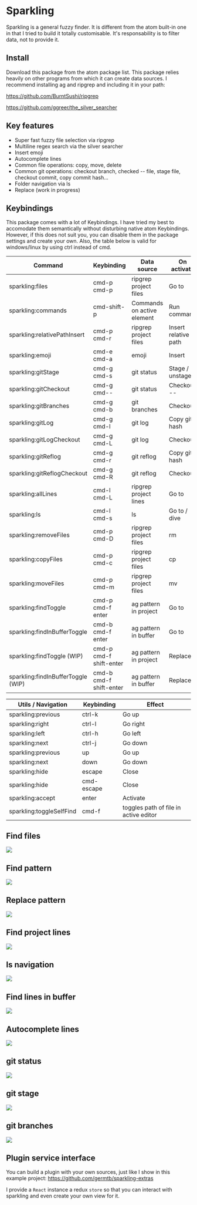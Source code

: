 # Sparkling

Sparkling is a general fuzzy finder. It is different from the atom built-in one in that I tried to build it totally customisable. It's responsability is to filter data, not to provide it.

## Install

Download this package from the atom package list. This package relies heavily on other programs from which it can create data sources. I recommend installing ag and ripgrep and including it in your path:

https://github.com/BurntSushi/ripgrep

https://github.com/ggreer/the_silver_searcher

## Key features

* Super fast fuzzy file selection via ripgrep
* Multiline regex search via the silver searcher
* Insert emoji
* Autocomplete lines
* Common file operations: copy, move, delete
* Common git operations: checkout branch, checked -- file, stage file, checkout commit, copy commit hash...
* Folder navigation via ls
* Replace (work in progress)

## Keybindings

This package comes with a lot of Keybindings. I have tried my best to accomodate them semantically without disturbing native atom Keybindings. However, if this does not suit you, you can disable them in the package settings and create your own. Also, the table below is valid for windows/linux by using ctrl instead of cmd.

| Command                            | Keybinding              | Data source                | On activate          |
| ---------------------------------- | ----------------------- | -------------------------- | -------------------- |
| sparkling:files                    | cmd-p cmd-p             | ripgrep project files      | Go to                |
| sparkling:commands                 | cmd-shift-p             | Commands on active element | Run command          |
| sparkling:relativePathInsert       | cmd-p cmd-r             | ripgrep project files      | Insert relative path |
| sparkling:emoji                    | cmd-e cmd-a             | emoji                      | Insert               |
| sparkling:gitStage                 | cmd-g cmd-s             | git status                 | Stage / unstage      |
| sparkling:gitCheckout              | cmd-g cmd--             | git status                 | Checkout --          |
| sparkling:gitBranches              | cmd-g cmd-b             | git branches               | Checkout             |
| sparkling:gitLog                   | cmd-g cmd-l             | git log                    | Copy git hash        |
| sparkling:gitLogCheckout           | cmd-g cmd-L             | git log                    | Checkout             |
| sparkling:gitReflog                | cmd-g cmd-r             | git reflog                 | Copy git hash        |
| sparkling:gitReflogCheckout        | cmd-g cmd-R             | git reflog                 | Checkout             |
| sparkling:allLines                 | cmd-l cmd-L             | ripgrep project lines      | Go to                |
| sparkling:ls                       | cmd-l cmd-s             | ls                         | Go to / dive         |
| sparkling:removeFiles              | cmd-p cmd-D             | ripgrep project files      | rm                   |
| sparkling:copyFiles                | cmd-p cmd-c             | ripgrep project files      | cp                   |
| sparkling:moveFiles                | cmd-p cmd-m             | ripgrep project files      | mv                   |
| sparkling:findToggle               | cmd-p cmd-f enter       | ag pattern in project      | Go to                |
| sparkling:findInBufferToggle       | cmd-b cmd-f enter       | ag pattern in buffer       | Go to                |
| sparkling:findToggle (WIP)         | cmd-p cmd-f shift-enter | ag pattern in project      | Replace              |
| sparkling:findInBufferToggle (WIP) | cmd-b cmd-f shift-enter | ag pattern in buffer       | Replace              |

| Utils / Navigation       | Keybinding | Effect                                |
| ------------------------ | ---------- | ------------------------------------- |
| sparkling:previous       | ctrl-k     | Go up                                 |
| sparkling:right          | ctrl-l     | Go right                              |
| sparkling:left           | ctrl-h     | Go left                               |
| sparkling:next           | ctrl-j     | Go down                               |
| sparkling:previous       | up         | Go up                                 |
| sparkling:next           | down       | Go down                               |
| sparkling:hide           | escape     | Close                                 |
| sparkling:hide           | cmd-escape | Close                                 |
| sparkling:accept         | enter      | Activate                              |
| sparkling:toggleSelfFind | cmd-f      | toggles path of file in active editor |

## Find files

![](https://raw.githubusercontent.com/germtb/gifs/master/findFiles.gif)

## Find pattern

![](https://raw.githubusercontent.com/germtb/gifs/master/find.gif)

## Replace pattern

![](https://raw.githubusercontent.com/germtb/gifs/master/replace.gif)

## Find project lines

![](https://raw.githubusercontent.com/germtb/gifs/master/findProjectLines.gif)

## ls navigation

![](https://raw.githubusercontent.com/germtb/gifs/master/ls.gif)

## Find lines in buffer

![](https://raw.githubusercontent.com/germtb/gifs/master/findLine.gif)

## Autocomplete lines

![](https://raw.githubusercontent.com/germtb/gifs/master/autocompleteLines.gif)

## git status

![](https://raw.githubusercontent.com/germtb/gifs/master/gitFiles.gif)

## git stage

![](https://raw.githubusercontent.com/germtb/gifs/master/gitStage.gif)

## git branches

![](https://raw.githubusercontent.com/germtb/gifs/master/gitBranches.gif)

## Plugin service interface

You can build a plugin with your own sources, just like I show in this example project: https://github.com/germtb/sparkling-extras

I provide a `React` instance a redux `store` so that you can interact with sparkling and even create your own view for it.
